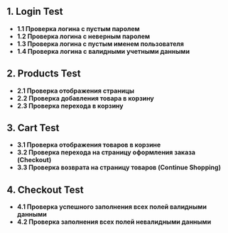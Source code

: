 ## 1. Login Test
-  **1.1 Проверка логина с пустым паролем**
-  **1.2 Проверка логина с неверным паролем**
-  **1.3 Проверка логина с пустым именем пользователя**
-  **1.4 Проверка логина с валидными учетными данными**

## 2. Products Test
-  **2.1 Проверка отображения страницы**
-  **2.2 Проверка добавления товара в корзину**
-  **2.3 Проверка перехода в корзину**

## 3. Cart Test
-  **3.1 Проверка отображения товаров в корзине**
-  **3.2 Проверка перехода на страницу оформления заказа (Checkout)**
-  **3.3 Проверка возврата на страницу товаров (Continue Shopping)**

## 4. Checkout Test
-  **4.1 Проверка успешного заполнения всех полей валидными данными**
-  **4.2 Проверка заполнения всех полей невалидными данными**